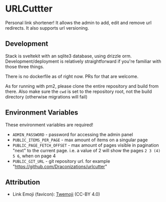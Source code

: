 # URLCuttter

Personal link shortener! It allows the admin to add, edit and remove url redirects. It also supports url versioning.

## Development

Stack is sveltekit with an sqlite3 database, using drizzle orm. Development/deployment is relatively straightforward if you're familiar with those three things.

There is no dockerfile as of right now. PRs for that are welcome.

As for running with pm2, please clone the entire repository and build from there. Also make sure the `cwd` is set to the repository root, not the build directory (otherwise migrations will fail)

## Environment Variables

These environment variables are required!

-   `ADMIN_PASSWORD` - password for accessing the admin panel
-   `PUBLIC_ITEMS_PER_PAGE` - max amount of items on a singular page
-   `PUBLIC_PAGE_FETCH_OFFSET` - max amount of pages visible in pagination "next" to the current page. i.e. a value of 2 will show the pages `2 3 (4) 5 6`, when on page 4
-   `PUBLIC_GIT_URL` - git repository url. for example "https://github.com/Draconizations/urlcutter"

## Attribution

-   Link Emoji (favicon): [Twemoji](https://twemoji.twitter.com/content/twemoji-twitter/en.html) (CC-BY 4.0)
